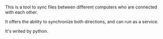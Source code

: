 This is a tool to sync files between different computers who are connected with each other.

It offers the ability to synchronize both directions, and can run as a service.

It's writed by python.


